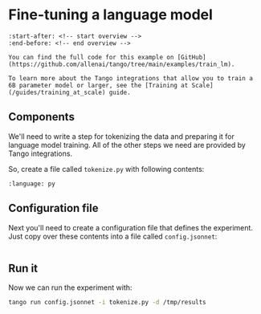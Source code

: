 # Fine-tuning a language model

```{include} ../../../examples/train_lm/README.md
:start-after: <!-- start overview -->
:end-before: <!-- end overview -->
```

```{tip}
You can find the full code for this example on [GitHub](https://github.com/allenai/tango/tree/main/examples/train_lm).
```

```{tip}
To learn more about the Tango integrations that allow you to train a 6B parameter model or larger, see the [Training at Scale](/guides/training_at_scale) guide.
```

## Components

We'll need to write a step for tokenizing the data and preparing it for language model training.
All of the other steps we need are provided by Tango integrations.

So, create a file called `tokenize.py` with following contents:

```{literalinclude} ../../../examples/train_lm/tokenize.py
:language: py
```

## Configuration file

Next you'll need to create a configuration file that defines the experiment. Just copy over these contents into a file called `config.jsonnet`:


```{literalinclude} ../../../examples/train_lm/config.jsonnet
```

## Run it

Now we can run the experiment with:

```bash
tango run config.jsonnet -i tokenize.py -d /tmp/results
```
